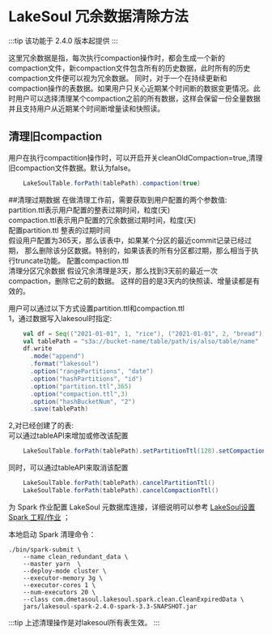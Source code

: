 # LakeSoul 冗余数据清除方法

:::tip
该功能于 2.4.0 版本起提供
:::

这里冗余数据是指，每次执行compaction操作时，都会生成一个新的compaction文件，新compaction文件包含所有的历史数据，此时所有的历史compaction文件便可以视为冗余数据。
同时，对于一个在持续更新和compaction操作的表数据。如果用户只关心近期某个时间断的数据变更情况。此时用户可以选择清理某个compaction之前的所有数据，这样会保留一份全量数据并且支持用户从近期某个时间断增量读和快照读。

## 清理旧compaction
用户在执行compactition操作时，可以开启开关cleanOldCompaction=true,清理旧compaction文件数据。默认为false。
```scala
    LakeSoulTable.forPath(tablePath).compaction(true)
```

##清理过期数据
在做清理工作前，需要获取到用户配置的两个参数值:  
partition.ttl表示用户配置的整表过期时间，粒度(天)  
compaction.ttl表示用户配置的冗余数据过期时间，粒度(天)  
配置partition.ttl
整表的过期时间  
假设用户配置为365天，那么该表中，如果某个分区的最近commit记录已经过期，
那么删除该分区数据。特别的，如果该表的所有分区都过期，那么相当于执行truncate功能。
配置compaction.ttl  
清理分区冗余数据
假设冗余清理是3天，那么找到3天前的最近一次compaction，删除它之前的数据。
这样的目的是3天内的快照读、增量读都是有效的。


用户可以通过以下方式设置partition.ttl和compaction.ttl  
1，通过数据写入lakesoul时指定:  

```scala
    val df = Seq(("2021-01-01", 1, "rice"), ("2021-01-01", 2, "bread")).toDF("date", "id", "name")
    val tablePath = "s3a://bucket-name/table/path/is/also/table/name"
    df.write
      .mode("append")
      .format("lakesoul")
      .option("rangePartitions", "date")
      .option("hashPartitions", "id")
      .option("partition.ttl",365)
      .option("compaction.ttl",3)
      .option("hashBucketNum", "2")
      .save(tablePath)
```  
2,对已经创建了的表:  
    可以通过tableAPI来增加或修改该配置
```scala
    LakeSoulTable.forPath(tablePath).setPartitionTtl(128).setCompactionTtl(10)
```

同时，可以通过tableAPI来取消该配置
```scala
    LakeSoulTable.forPath(tablePath).cancelPartitionTtl()
    LakeSoulTable.forPath(tablePath).cancelCompactionTtl()
```
为 Spark 作业配置 LakeSoul 元数据库连接，详细说明可以参考 [LakeSoul设置 Spark 工程/作业](../03-Usage%20Docs/02-setup-spark.md) ；


本地启动 Spark 清理命令：
```shell
./bin/spark-submit \
    --name clean_redundant_data \
    --master yarn  \
    --deploy-mode cluster \
    --executor-memory 3g \
    --executor-cores 1 \
    --num-executors 20 \
    --class com.dmetasoul.lakesoul.spark.clean.CleanExpiredData \
    jars/lakesoul-spark-2.4.0-spark-3.3-SNAPSHOT.jar 

```
:::tip
上述清理操作是对lakesoul所有表生效。
:::